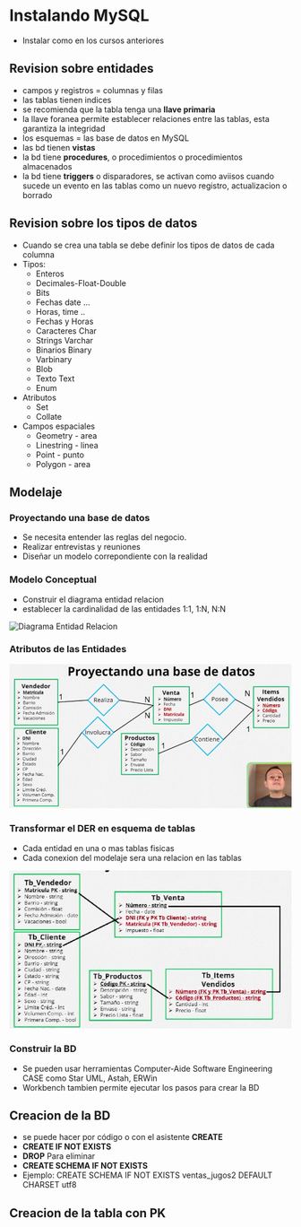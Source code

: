 # Instalando MySQL

- Instalar como en los cursos anteriores


## Revision sobre entidades

- campos y registros = columnas y filas
- las tablas tienen indices
- se recomienda que la tabla tenga una **llave primaria**
- la llave foranea permite establecer relaciones entre las tablas, esta garantiza la integridad
- los esquemas = las base de datos en MySQL
- las bd tienen **vistas**
- la bd tiene **procedures**, o procedimientos o procedimientos almacenados
- la bd tiene **triggers** o disparadores, se activan como aviisos cuando sucede un evento en las tablas como un nuevo registro, actualizacion o borrado
  

## Revision sobre los tipos de datos

- Cuando se crea una tabla se debe definir los tipos de datos de cada columna
- Tipos:
  - Enteros
  - Decimales-Float-Double
  - Bits
  - Fechas date ...
  - Horas, time ..
  - Fechas y Horas
  - Caracteres Char
  - Strings Varchar
  - Binarios Binary
  - Varbinary
  - Blob
  - Texto Text
  - Enum
- Atributos
  - Set
  - Collate
- Campos espaciales
  - Geometry - area
  - Linestring - linea
  - Point - punto
  - Polygon - area

## Modelaje

### Proyectando una base de datos

- Se necesita entender las reglas del negocio.
- Realizar entrevistas y reuniones
- Diseñar un modelo correpondiente con la realidad

### Modelo Conceptual

- Construir el diagrama entidad relacion
- establecer la cardinalidad de las entidades 1:1, 1:N, N:N

![Diagrama Entidad Relacion](/imagenes/clase01/der_jugos_diseño.png)

### Atributos de las Entidades

![DER con atributos](/imagenes/clase01/der_atributos.png)


### Transformar el DER en esquema de tablas

- Cada entidad en una o mas tablas fisicas
- Cada conexion del modelaje sera una relacion en las tablas

![ERD con relaciones](/imagenes/clase01/erd_relaciones.png)

### Construir la BD

- Se pueden usar herramientas Computer-Aide Software Engineering CASE como Star UML, Astah, ERWin
- Workbench tambien permite ejecutar los pasos para crear la BD

## Creacion de la BD

- se puede hacer por código o con el asistente **CREATE**
- **CREATE IF NOT EXISTS**
- **DROP** Para eliminar
- **CREATE SCHEMA IF NOT EXISTS**
- Ejemplo: CREATE SCHEMA IF NOT EXISTS ventas_jugos2 DEFAULT CHARSET utf8

## Creacion de la tabla con PK
